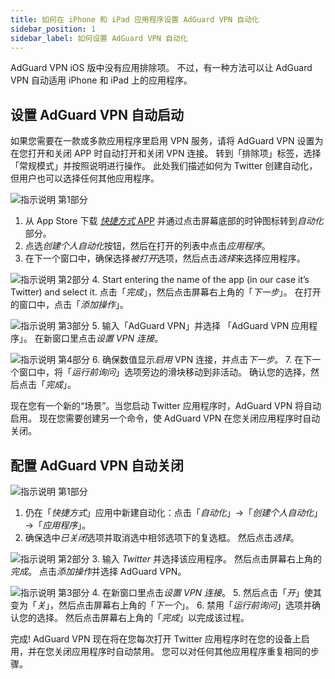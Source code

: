 ```yaml
---
title: 如何在 iPhone 和 iPad 应用程序设置 AdGuard VPN 自动化
sidebar_position: 1
sidebar_label: 如何设置 AdGuard VPN 自动化
---
```


AdGuard VPN iOS 版中没有应用排除项。 不过，有一种方法可以让 AdGuard VPN 自动适用 iPhone 和 iPad 上的应用程序。

## 设置 AdGuard VPN 自动启动

如果您需要在一款或多款应用程序里启用 VPN 服务，请将 AdGuard VPN 设置为在您打开和关闭 APP 时自动打开和关闭 VPN 连接。 转到「排除项」标签，选择「常规模式」并按照说明进行操作。 此处我们描述如何为 Twitter 创建自动化，但用户也可以选择任何其他应用程序。

![指示说明 第1部分](https://cdn.adguardvpn.com/public/Adguard/Blog/VPNauto/vpn_on1_en.jpg)

1. 从 App Store 下载 [*快捷方式* APP](https://apps.apple.com/us/app/shortcuts/id915249334) 并通过点击屏幕底部的时钟图标转到*自动化*部分。
2. 点选*创建个人自动化*按钮，然后在打开的列表中点击*应用程序*。
3. 在下一个窗口中，确保选择*被打开*选项，然后点击*选择*来选择应用程序。

![指示说明 第2部分](https://cdn.adguardvpn.com/public/Adguard/Blog/VPNauto/vpn_on2_en.jpg)
4. Start entering the name of the app (in our case it’s Twitter) and select it. 点击「*完成*」，然后点击屏幕右上角的「*下一步*」。 在打开的窗口中，点击「*添加操作*」。

![指示说明 第3部分](https://cdn.adguardvpn.com/public/Adguard/Blog/VPNauto/vpn_on3_en.jpg)
5. 输入「AdGuard VPN」并选择 「AdGuard VPN 应用程序」。 在新窗口里点击*设置 VPN 连接*。

![指示说明 第4部分](https://cdn.adguardvpn.com/public/Adguard/Blog/VPNauto/vpn_on4_en.jpg)
6. 确保数值显示*启用* VPN 连接，并点击*下一步*。
7. 在下一个窗口中，将「*运行前询问*」选项旁边的滑块移动到非活动。 确认您的选择，然后点击「*完成*」。

现在您有一个新的“场景”。当您启动 Twitter 应用程序时，AdGuard VPN 将自动启用。 现在您需要创建另一个命令，使 AdGuard VPN 在您关闭应用程序时自动关闭。

## 配置 AdGuard VPN 自动关闭

![指示说明 第1部分](https://cdn.adguardvpn.com/public/Adguard/Blog/VPNauto/vpn_off1_en.jpg)

1. 仍在「*快捷方式*」应用中新建自动化：点击「*自动化*」→「*创建个人自动化*」→「*应用程序*」。
2. 确保选中*已关闭*选项并取消选中相邻选项下的复选框。 然后点击*选择*。

![指示说明 第2部分](https://cdn.adguardvpn.com/public/Adguard/Blog/VPNauto/vpn_off2_en.jpg)
3. 输入 *Twitter* 并选择该应用程序。 然后点击屏幕右上角的*完成*。 点击*添加操作*并选择 AdGuard VPN。

![指示说明 第3部分](https://cdn.adguardvpn.com/public/Adguard/Blog/VPNauto/vpn_off3_en.jpg)
4. 在新窗口里点击*设置 VPN 连接*。
5. 然后点击「*开*」使其变为「*关*」，然后点击屏幕右上角的「*下一个*」。
6. 禁用「*运行前询问*」选项并确认您的选择。 然后点击屏幕右上角的「*完成*」以完成该过程。

完成! AdGuard VPN 现在将在您每次打开 Twitter 应用程序时在您的设备上启用，并在您关闭应用程序时自动禁用。 您可以对任何其他应用程序重复相同的步骤。

